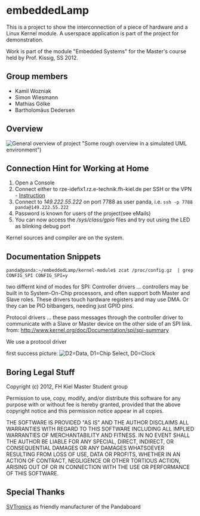 embeddedLamp
========

This is a project to show the interconnection of a piece of hardware and a Linux Kernel module. A userspace application is part of the project for
demonstration.

Work is part of the module "Embedded Systems" for the Master's course held by Prof. Kissig, SS 2012.

Group members
--------------
* Kamil Wozniak
* Simon Wiesmann
* Mathias Gölke
* Bartholomäus Dedersen

Overview
--------

![General overview of project](https://github.com/Phialo/embeddedLamp/raw/master/overview.png) "Some rough overview in a simulated UML environment")

Connection Hint for Working at Home
---------------------------------

1. Open a Console
2. Connect either to rze-idefix1.rz.e-technik.fh-kiel.de per SSH or the VPN - [Instruction](http://www.fh-kiel.de/index.php?id=6225)
3. Connect to *149.222.55.222* on port 7788 as user panda, i.e.
`ssh -p 7788 panda@149.222.55.222`
4. Password is known for users of the project(see eMails)
5. You can now access the */sys/class/gpio* files and try out using the LED as blinking debug port

Kernel sources and compiler are on the system.

Documentation Snippets
-----------------------
`panda@panda:~/embeddedLamp/kernel-module$ zcat /proc/config.gz  | grep CONFIG_SPI
CONFIG_SPI=y`

two differnt kind of modes for SPI:
  Controller drivers ... controllers may be built in to System-On-Chip
	processors, and often support both Master and Slave roles.
	These drivers touch hardware registers and may use DMA.
	Or they can be PIO bitbangers, needing just GPIO pins.

  Protocol drivers ... these pass messages through the controller
	driver to communicate with a Slave or Master device on the
	other side of an SPI link.
from: http://www.kernel.org/doc/Documentation/spi/spi-summary

We use a protocol driver

first success picture:
![D2=Data, D1=Chip Select, D0=Clock](https://github.com/Phialo/embeddedLamp/raw/master/firstSuccess.png)

Boring Legal Stuff
------------------

Copyright (c) 2012, FH Kiel Master Student group

Permission to use, copy, modify, and/or distribute this software for any purpose with or without fee is hereby granted, provided that the above copyright notice and this permission notice appear in all copies.

THE SOFTWARE IS PROVIDED "AS IS" AND THE AUTHOR DISCLAIMS ALL WARRANTIES WITH REGARD TO THIS SOFTWARE INCLUDING ALL IMPLIED WARRANTIES OF MERCHANTABILITY AND FITNESS. IN NO EVENT SHALL THE AUTHOR BE LIABLE FOR ANY SPECIAL, DIRECT, INDIRECT, OR CONSEQUENTIAL DAMAGES OR ANY DAMAGES WHATSOEVER RESULTING FROM LOSS OF USE, DATA OR PROFITS, WHETHER IN AN ACTION OF CONTRACT, NEGLIGENCE OR OTHER TORTIOUS ACTION, ARISING OUT OF OR IN CONNECTION WITH THE USE OR PERFORMANCE OF THIS SOFTWARE.

Special Thanks
--------------

[SVTronics](http://www.svtronics.com/) as friendly manufacturer of the Pandaboard
